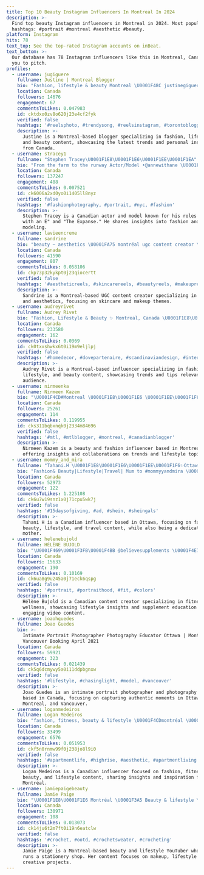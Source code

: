 ```yaml
---
title: Top 10 Beauty Instagram Influencers In Montreal In 2024
description: >-
  Find top beauty Instagram influencers in Montreal in 2024. Most popular
  hashtags: #portrait #montreal #aesthetic #beauty.
platform: Instagram
hits: 78
text_top: See the top-rated Instagram accounts on inBeat.
text_bottom: >-
  Our database has 78 Instagram influencers like this in Montreal, Canada for
  you to pitch.
profiles:
  - username: jugiguere
    fullname: Justine | Montreal Blogger
    bio: "Fashion, lifestyle & beauty Montreal \U0001F48C justinegiguere@gmail.com"
    location: Canada
    followers: 14676
    engagement: 67
    commentsToLikes: 0.047983
    id: cktdxo0zv8o620j23e4cf2fyk
    verified: false
    hashtags: '#reelsphoto, #trendysong, #reelsinstagram, #torontoblogger'
    description: >-
      Justine is a Montreal-based blogger specializing in fashion, lifestyle,
      and beauty content, showcasing the latest trends and personal insights
      from Canada.
  - username: stracey1
    fullname: "Stephen Tracey\U0001F1E8\U0001F1E6\U0001F1EE\U0001F1EA"
    bio: "From the farm to the runway Actor/Model •@annewithane \U0001F468\U0001F3FB •@expanseonprime \U0001F9D1\U0001F3FB‍\U0001F680 S5 •Toronto •IHOP The Talent House 6829"
    location: Canada
    followers: 137247
    engagement: 488
    commentsToLikes: 0.007521
    id: ck6006a2xd0yo0i1405ll8nyz
    verified: false
    hashtags: '#fashionphotography, #portrait, #nyc, #fashion'
    description: >-
      Stephen Tracey is a Canadian actor and model known for his roles in "Anne
      with an E" and "The Expanse." He shares insights into fashion and
      modeling.
  - username: lavieencreme
    fullname: sandrine
    bio: "beauty ~ aesthetics \U0001FA75 montréal ugc content creator \U0001F48C lavieencream@gmail.com"
    location: Canada
    followers: 41590
    engagement: 807
    commentsToLikes: 0.058106
    id: ckp73p32kykpt0j23qiocertt
    verified: false
    hashtags: '#aestheticreels, #skincarereels, #beautyreels, #makeupreels'
    description: >-
      Sandrine is a Montreal-based UGC content creator specializing in beauty
      and aesthetics, focusing on skincare and makeup themes.
  - username: audreyrivet
    fullname: Audrey Rivet
    bio: "Fashion, Lifestyle & Beauty ✨ Montreal, Canada \U0001F1E8\U0001F1E6 Inquiries ✉️ julia@26apt.com"
    location: Canada
    followers: 233580
    engagement: 162
    commentsToLikes: 0.0369
    id: ck0txxshwkx6t0i19m9eljlpj
    verified: false
    hashtags: '#homedecor, #dovepartenaire, #scandinaviandesign, #interiordesign'
    description: >-
      Audrey Rivet is a Montreal-based influencer specializing in fashion,
      lifestyle, and beauty content, showcasing trends and tips relevant to her
      audience.
  - username: nirmeenka
    fullname: Nirmeen Kazem
    bio: "\U0001F4CD#Montreal \U0001F1E8\U0001F1E6 \U0001F1EE\U0001F1F6 -Beauty | Fashion and everything in between -\U0001D5ACarried \U0001F90DBeautician -Collab \U0001F4E9 \U0001D5E1\U0001D5F6\U0001D5FF\U0001D5FA\U0001D5F2\U0001D5F2\U0001D5FB.\U0001D5F8\U0001D5EE@\U0001D5F5\U0001D5FC\U0001D601\U0001D5FA\U0001D5EE\U0001D5F6\U0001D5F9.\U0001D5F0\U0001D5FC\U0001D5FA"
    location: Canada
    followers: 25261
    engagement: 114
    commentsToLikes: 0.119955
    id: cks311bqbxnqk0j2334m84696
    verified: false
    hashtags: '#mtl, #mtlblogger, #montreal, #canadianblogger'
    description: >-
      Nirmeen Kazem is a beauty and fashion influencer based in Montreal,
      offering insights and collaborations on trends and lifestyle topics.
  - username: mommy_and_mira
    fullname: "Tahani.H \U0001F1E8\U0001F1E6\U0001F1EE\U0001F1F6✨Ottawa♡Canada"
    bio: "Fashion& Beauty|Lifestyle|Travel| Mum to #mommyyandmira \U0001F4CDOttawa•Montreal Beauty account: @withstyyle | \U0001F4E7 For Business inquiries |"
    location: Canada
    followers: 52973
    engagement: 122
    commentsToLikes: 1.225108
    id: ck6u7w19snz1x0j71cpu5wk7j
    verified: false
    hashtags: '#15daysofgiving, #ad, #shein, #sheingals'
    description: >-
      Tahani H is a Canadian influencer based in Ottawa, focusing on fashion,
      beauty, lifestyle, and travel content, while also being a dedicated
      mother.
  - username: helenebujold
    fullname: HÉLÈNE BUJOLD
    bio: "\U0001F469\U0001F3FB‍\U0001F4BB @believesupplements \U0001F4E7 helenebujold.contact@gmail.com \U0001F3A5 @tiktok | @Helenebujold"
    location: Canada
    followers: 15633
    engagement: 190
    commentsToLikes: 0.10169
    id: ck6ua8g9u245a0j71eck6qspg
    verified: false
    hashtags: '#portrait, #portraithood, #fit, #colors'
    description: >-
      Hélène Bujold is a Canadian content creator specializing in fitness and
      wellness, showcasing lifestyle insights and supplement education through
      engaging video content.
  - username: joaohguedes
    fullname: Joao Guedes
    bio: >-
      Intimate Portrait Photographer Photography Educator Ottawa | Montreal |
      Vancouver Booking April 2021
    location: Canada
    followers: 59921
    engagement: 323
    commentsToLikes: 0.021439
    id: ck5q6dcmywy5a0i11ddpbgnxw
    verified: false
    hashtags: '#lifestyle, #chasinglight, #model, #vancouver'
    description: >-
      Joao Guedes is an intimate portrait photographer and photography educator
      based in Canada, focusing on capturing authentic moments in Ottawa,
      Montreal, and Vancouver.
  - username: loganmedeiros
    fullname: Logan Medeiros
    bio: "fashion, fitness, beauty & lifestyle \U0001F4CDmontréal \U0001F48C loganmedeiros44@gmail.com tiktok (270k), links & more:"
    location: Canada
    followers: 33499
    engagement: 6576
    commentsToLikes: 0.051953
    id: ckf5n0rnmw99f0j238jo8l9i0
    verified: false
    hashtags: '#apartmentlife, #highrise, #aesthetic, #apartmentliving'
    description: >-
      Logan Medeiros is a Canadian influencer focused on fashion, fitness,
      beauty, and lifestyle content, sharing insights and inspiration from
      Montréal.
  - username: jamiepaigebeauty
    fullname: Jamie Paige
    bio: "\U0001F1E8\U0001F1E6 Montréal \U0001F3A5 Beauty & lifestyle YouTuber \U0001F3A8 Stationery shop @jamiepaigedoodles YouTube Channel & more ↓ ✨"
    location: Canada
    followers: 130971
    engagement: 108
    commentsToLikes: 0.013073
    id: ck14ju6t2m7ft0i19n6eatclw
    verified: false
    hashtags: '#crochet, #ootd, #crochetsweater, #crocheting'
    description: >-
      Jamie Paige is a Montreal-based beauty and lifestyle YouTuber who also
      runs a stationery shop. Her content focuses on makeup, lifestyle tips, and
      creative projects.
---
```



